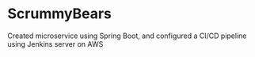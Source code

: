 # ScrummyBears
Created microservice using Spring Boot, and configured a CI/CD pipeline using Jenkins server on AWS



